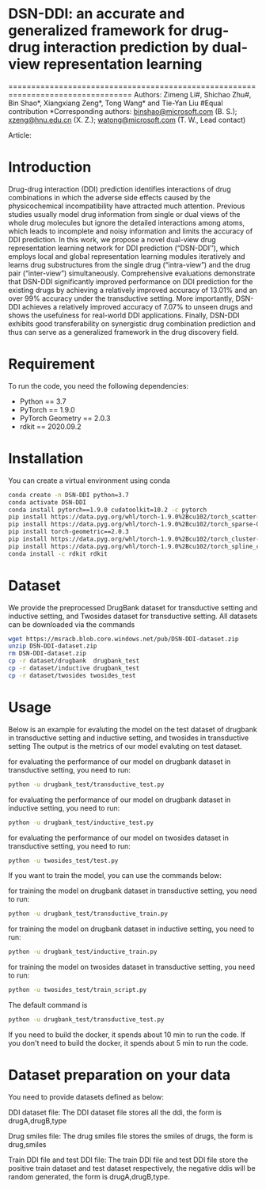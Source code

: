 # DSN-DDI: an accurate and generalized framework for drug-drug interaction prediction by dual-view representation learning
=================================================================================
Authors: Zimeng Li#, Shichao Zhu#, Bin Shao*, Xiangxiang Zeng*, Tong Wang* and Tie-Yan Liu 
#Equal contribution
*Corresponding authors: binshao@microsoft.com (B. S.); xzeng@hnu.edu.cn (X. Z.); watong@microsoft.com (T. W., Lead contact)

Article:

# Introduction
Drug-drug interaction (DDI) prediction identifies interactions of drug combinations in which the adverse side effects caused by the physicochemical incompatibility have attracted much attention. Previous studies usually model drug information from single or dual views of the whole drug molecules but ignore the detailed interactions among atoms, which leads to incomplete and noisy information and limits the accuracy of DDI prediction. In this work, we propose a novel dual-view drug representation learning network for DDI prediction (“DSN-DDI’’), which employs local and global representation learning modules iteratively and learns drug substructures from the single drug (“intra-view”) and the drug pair (“inter-view”) simultaneously. Comprehensive evaluations demonstrate that DSN-DDI significantly improved performance on DDI prediction for the existing drugs by achieving a relatively improved accuracy of 13.01% and an over 99% accuracy under the transductive setting. More importantly, DSN-DDI achieves a relatively improved accuracy of 7.07% to unseen drugs and shows the usefulness for real-world DDI applications. Finally, DSN-DDI exhibits good transferability on synergistic drug combination prediction and thus can serve as a generalized framework in the drug discovery field.


# Requirement
To run the code, you need the following dependencies:
* Python == 3.7
* PyTorch == 1.9.0
* PyTorch Geometry == 2.0.3
* rdkit == 2020.09.2

# Installation
You can create a virtual environment using conda 
```bash
conda create -n DSN-DDI python=3.7
conda activate DSN-DDI
conda install pytorch==1.9.0 cudatoolkit=10.2 -c pytorch
pip install https://data.pyg.org/whl/torch-1.9.0%2Bcu102/torch_scatter-2.0.9-cp37-cp37m-linux_x86_64.whl
pip install https://data.pyg.org/whl/torch-1.9.0%2Bcu102/torch_sparse-0.6.12-cp37-cp37m-linux_x86_64.whl
pip install torch-geometric==2.0.3
pip install https://data.pyg.org/whl/torch-1.9.0%2Bcu102/torch_cluster-1.5.9-cp37-cp37m-linux_x86_64.whl
pip install https://data.pyg.org/whl/torch-1.9.0%2Bcu102/torch_spline_conv-1.2.1-cp37-cp37m-linux_x86_64.whl
conda install -c rdkit rdkit
```

# Dataset
We provide the preprocessed DrugBank dataset for transductive setting and inductive setting, and Twosides dataset for transductive setting. 
All datasets can be downloaded via the commands
```bash
wget https://msracb.blob.core.windows.net/pub/DSN-DDI-dataset.zip
unzip DSN-DDI-dataset.zip
rm DSN-DDI-dataset.zip
cp -r dataset/drugbank  drugbank_test
cp -r dataset/inductive drugbank_test
cp -r dataset/twosides twosides_test
```

# Usage
Below is an example for evaluting the model on the test dataset of drugbank in transductive setting and inductive setting, and twosides in transductive setting
The output is the metrics of our model evaluting on test dataset.

for evaluating the performance of our model on drugbank dataset in transductive setting, you need to run:
```bash
python -u drugbank_test/transductive_test.py
```
for evaluating the performance of our model on drugbank dataset in inductive setting, you need to run:
```bash
python -u drugbank_test/inductive_test.py
```
for evaluating the performance of our model on twosides dataset in transductive setting, you need to run:
```bash
python -u twosides_test/test.py
```
If you want to train the model, you can use the commands below:

for training the model on drugbank dataset in transductive setting, you need to run:
```bash
python -u drugbank_test/transductive_train.py
```
for training the model on drugbank dataset in inductive setting, you need to run:
```bash
python -u drugbank_test/inductive_train.py
```
for training the model on twosides dataset in transductive setting, you need to run:
```bash
python -u twosides_test/train_script.py
```

The default command is
 ```bash
python -u drugbank_test/transductive_test.py
```
If you need to build the docker, it spends about 10 min to run the code. If you don't need to build the docker, it spends about 5 min to run the code.

# Dataset preparation on your data
You need to provide datasets defined as below:

DDI dataset file:
The DDI dataset file stores all the ddi, the form is drugA,drugB,type

Drug smiles file:
The drug smiles file stores the smiles of drugs, the form is drug,smiles

Train DDI file and test DDI file:
The train DDI file and test DDI file store the positive train dataset and test dataset respectively, the negative ddis will be random generated, the form is drugA,drugB,type.



